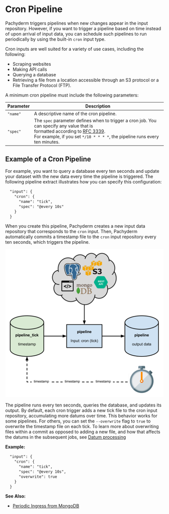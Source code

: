 # Cron Pipeline

Pachyderm triggers pipelines when new changes appear in the input repository.
However, if you want to trigger a pipeline based on time instead of upon
arrival of input data, you can schedule such pipelines to run periodically
by using the built-in `cron` input type.

Cron inputs are well suited for a variety of use cases, including
the following:

- Scraping websites
- Making API calls
- Querying a database
- Retrieving a file from a location accessible through an S3 protocol
or a File Transfer Protocol (FTP).

A minimum cron pipeline must include the following parameters:

| Parameter  | Description  |
| ---------- | ------------ |
| `"name"`   | A descriptive name of the cron pipeline. |
| `"spec"`   | The `spec` parameter defines when to trigger a cron job. You can specify any value that is <br> formatted according to [RFC 3339](https://www.ietf.org/rfc/rfc3339.txt). <br> For example, if you set `*/10 * * * *`, the pipeline runs every ten minutes. |

## Example of a Cron Pipeline

For example, you want to query a database every ten seconds and update your
dataset with the new data every time the pipeline is triggered. The following
pipeline extract illustrates how you can specify this configuration:

```
  "input": {
    "cron": {
      "name": "tick",
      "spec": "@every 10s"
    }
  }
```

When you create this pipeline, Pachyderm creates a new input data repository
that corresponds to the `cron` input. Then, Pachyderm automatically commits
a timestamp file to the `cron` input repository every ten seconds, which
triggers the pipeline.

![alt tag](../../../images/cron1.png)

The pipeline runs every ten seconds, queries the database, and updates its
output. By default, each cron trigger adds a new tick file to the cron input
repository, accumulating more datums over time. This behavior works for some
pipelines. For others, you can set the `--overwrite` flag to `true` to
overwrite the timestamp file on each tick. To learn more about overwriting files
within a commit as opposed to adding a new file, and how that
affects the datums in the subsequent jobs, see [Datum processing](../datum/index.rst)

**Example:**

```
  "input": {
    "cron": {
      "name": "tick",
      "spec": "@every 10s",
      "overwrite": true
    }
  }
```

**See Also:**

- [Periodic Ingress from MongoDB](https://github.com/pachyderm/pachyderm/tree/master/examples/db)
